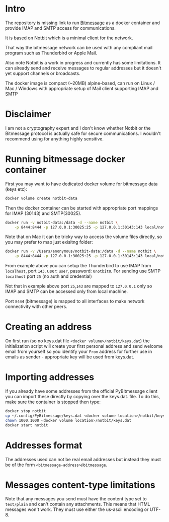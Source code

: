 # Intro

The repository is missing link to run [Bitmessage](http://bitmessage.org)
as a docker container and provide IMAP and SMTP access for communications.

It is based on [Notbit](https://github.com/bpeel/notbit) which is a minimal client for the network.

That way the bitmessage network can be used with
any compliant mail program such as Thunderbird or Apple Mail.

Also note Notbit is a work in progress and currently has some limitations.
It can already send and receive messages to regular addresses but it
doesn't yet support channels or broadcasts.

The docker image is compact (~20MB) alpine-based, can run on Linux / Mac / Windows with
appropriate setup of Mail client supporting IMAP and SMTP

# Disclaimer

I am not a cryptography expert and I don't know whether Notbit or the
Bitmessage protocol is actually safe for secure communications. I
wouldn't recommend using for anything highly sensitive.

# Running bitmessage docker container

First you may want to have dedicated docker volume for bitmessage data (keys etc):

```bash
docker volume create notbit-data
```

Then the docker container can be started with appropriate port mappings for IMAP (30143) and SMTP(30025).

```bash
docker run -v notbit-data:/data -d --name notbit \
	-p 8444:8444 -p 127.0.0.1:30025:25 -p 127.0.0.1:30143:143 local/notbit:latest
```

Note that on Mac it can be tricky way to access the volume files directly, so you may prefer to map just exisitng folder:

```bash
docker run -v /Users/anonymous/notbit-data:/data -d --name notbit \
	-p 8444:8444 -p 127.0.0.1:30025:25 -p 127.0.0.1:30143:143 local/notbit:latest
```


From example above you can setup the Thunderbird to use IMAP from `localhost`, port `143`, user: `user`, password: `0notbit0`.
For sending use SMTP `localhost` port `25` (no auth and credential)

Not that in example above port `25`,`143` are mapped to `127.0.0.1` only so IMAP and SMTP can be accessed only from local machine.

Port `8444` (bitmessage) is mapped to all interfaces to make network connectivity with other peers.

# Creating an address

On first run (so no keys.dat file `<docker volume>/notbit/keys.dat`) the initialization script will create your first
personal address and send welcome email from yourself so you identify your `From` address for further use in emails
as sender - appropriate key will be used from keys.dat.

# Importing addresses

If you already have some addresses from the official PyBitmessage
client you can import these directly by copying over the keys.dat.
file. To do this, make sure the container is stopped then
type:

```bash
docker stop notbit
cp ~/.config/PyBitmessage/keys.dat <docker volume location>/notbit/keys.dat
chown 1000.1000 <docker volume location>/notbit/keys.dat
docker start notbit
```

# Addresses format

The addresses used can not be real email
addresses but instead they must be of the form
`<bitmessage-address>@bitmessage`.

# Messages content-type limitations

Note that any messages you send must have the content type set to
`text/plain` and can't contain any attachments. This means that HTML
messages won't work. They must use either the us-ascii encoding or
UTF-8.




